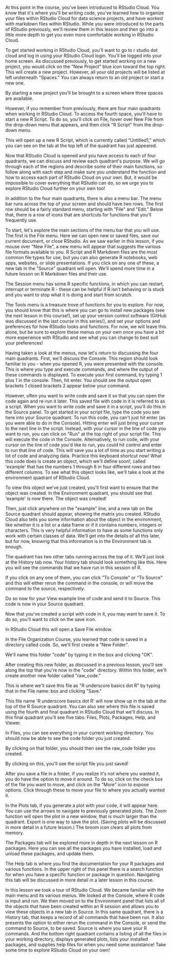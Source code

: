 At this point in the course, you've been introduced to RStudio Cloud. You know that it's where you'll be writing code, you've learned how to organize your files within RStudio Cloud for data science projects, and have worked with markdown files within RStudio. While you were introduced to the parts of RStudio previously, we'll review them in this lesson and then go into a little more depth to get you even more comfortable working in RStudio Cloud.

To get started working in RStudio Cloud, you'll want to go to r studio dot cloud and log in using your RStudio Cloud login. You'll be logged into your home screen. As discussed previously, to get started working on a new project, you would click on the "New Project" blue icon toward the top right. This will create a new project. However, all your old projects will be listed at left underneath "Spaces." You can always return to an old project or start a new one.

By starting a new project you'll be brought to a screen where three spaces are available. 

However, if you remember from previously, there are four main quadrants when working in RStudio Cloud. To access the fourth space, you'll have to start a new R Script. To do so, you'll click on File, hover over New File from the drop-down menu that appears, and then click "R Script" from the drop-down menu. 

This will open up a new R Script, which is currently called "Untitled1," which you can see on the tab at the top left of the quadrant has just appeared.

Now that RStudio Cloud is opened and you have access to each of four quadrants, we can discuss and review each quadrant's purpose. We will go through each of the regions and describe some of their main functions, so follow along with each step and make sure you understand the function and how to access each part of RStudio Cloud on your own. But, it would be impossible to cover everything that RStudio can do, so we urge you to explore RStudio Cloud further on your own too! 

In addition to the four main quadrants, there is also a menu bar. The menu bar runs across the top of your screen and should have two rows. The first row should be a fairly standard menu, starting with "File" and "Edit." Below that, there is a row of icons that are shortcuts for functions that you'll frequently use. 

To start, let's explore the main sections of the menu bar that you will use. The first is the File menu. Here we can open new or saved files, save our current document, or close RStudio. As we saw earlier in this lesson, if you mouse over "New File", a new menu will appear that suggests the various file formats available to you. R Script and R Markdown files are the most common file types for use, but you can also generate R notebooks, web apps, websites, or slide presentations. If you click on any one of these, a new tab in the "Source" quadrant will open. We'll spend more time in a future lesson on R Markdown files and their use. 

The Session menu has some R specific functions, in which you can restart, interrupt or terminate R - these can be helpful if R isn't behaving or is stuck and you want to stop what it is doing and start from scratch. 

The Tools menu is a treasure trove of functions for you to explore. For now, you should know that this is where you can go to install new packages (see the next lesson in this course!), set up your version control software (GitHub was discussed in the last course in this series!), and set your options and preferences for how RStudio looks and functions. For now, we will leave this alone, but be sure to explore these menus on your own once you have a bit more experience with RStudio and see what you can change to best suit your preferences! 

Having taken a look at the menus, now let's return to discussing the four main quadrants. First, we'll discuss the Console. This region should look familiar to you - when you opened R, you were presented with the console. This is where you type and execute commands, and where the output of these commands is displayed. To execute your first command, try typing 1 plus 1 in the console. Then, hit enter. You should see the output open brackets 1 closed brackets 2 appear below your command. 

However, often you want to write code and save it so that you can open the code again and re-run it later. This saved file with code in it is referred to as a script. When you want to write code and save it in a script, you'll do this in the Source panel. To get started in your script file, type the code you see here into your Source quadrant. To run this code, you can't just hit enter (as you were able to do in the Console). Hitting enter will just bring your cursor to the next line in the script. Instead, with your cursor in the line of code you want to run, you can click on "Run" at the top right of your script file. This will execute the code in the Console. Alternatively, to run code, with your cursor on the line of code you'd like to run, you could hit control and enter to run that line of code. This will save you a lot of time as you start writing a lot of code and analyzing data. Practice this keyboard shortcut now! What this code does is create an object, which we'll define soon!, called 'example' that has the numbers 1 through 8 in four different rows and two different columns. To see what this object looks like, we'll take a look at the environment quadrant of RStudio Cloud. 

To view this object we've just created, you'll first want to ensure that the object was created. In the Environment quadrant, you should see that 'example' is now there. The object was created!

Then, just click anywhere on the "example" line, and a new tab on the Source quadrant should appear, showing the matrix you created. RStudio Cloud also tells you some information about the object in the environment, like whether it is a list or a data frame or if it contains numbers, integers or characters. This is very helpful information to have as some functions only work with certain classes of data. We'll get into the details of all this later, but for now, knowing that this information is in the Environment tab is enough.

The quadrant has two other tabs running across the top of it. We'll just look at the History tab now. Your history tab should look something like this. Here you will see the commands that we have run in this session of R. 

If you click on any one of them, you can click "To Console" or "To Source" and this will either rerun the command in the console, or will move the command to the source, respectively. 

Do so now for your View example line of code and send it to Source. This code is now in your Source quadrant.

Now that you've created a script with code in it, you may want to save it. To do so, you'll want to click on the save icon. 

In RStudio Cloud this will open a Save File window. 

In the File Organization Course, you learned that code is saved in a directory called code. So, we'll first create a "New Folder". 

We'll name this folder "code" by typing it in the box and clicking "OK". 

After creating this new folder, as discussed in a previous lesson, you'll see along the top that you're now in the "code" directory. Within this folder, we'll create another new folder called "raw_code." 

This is where we'll save this file as "R underscore basics dot R" by typing that in the File name: box and clicking "Save."

This file name 'R underscore basics dot R' will now show up in the tab at the top of the R Source quadrant. You can also see where this file is saved using the fourth and final quadrant in RStudio Cloud that we'll discuss. In this final quadrant you'll see five tabs: Files, Plots, Packages, Help, and Viewer. 

In Files, you can see everything in your current working directory. You should now be able to see the code folder you just created. 

By clicking on that folder, you should then see the raw_code folder you created. 

By clicking on this, you'll see the script file you just saved! 

After you save a file in a folder, if you realize it's not where you wanted it, you do have the option to move it around. To do so, click on the check box of the file you want to move, and click on the "More" icon to expose options. Click through these to move your file to where you actually wanted it.

In the Plots tab, if you generate a plot with your code, it will appear here. You can use the arrows to navigate to previously generated plots. The Zoom function will open the plot in a new window, that is much larger than the quadrant. Export is one way to save the plot. (Saving plots will be discussed in more detail in a future lesson.) The broom icon clears all plots from memory. 

The Packages tab will be explored more in depth in the next lesson on R packages. Here you can see all the packages you have installed, load and unload these packages, and update them. 

The Help tab is where you find the documentation for your R packages and various functions. In the upper right of this panel there is a search function for when you have a specific function or package in question. Navigating this tab will be discussed in more detail in a later lesson in this course.

In this lesson we took a tour of RStudio Cloud. We became familiar with the main menu and its various menus. We looked at the Console, where R code is input and run. We then moved on to the Environment panel that lists all of the objects that have been created within an R session and allows you to view these objects in a new tab in Source. In this same quadrant, there is a History tab, that keeps a record of all commands that have been run. It also presents the option to either rerun the command in the Console, or send the command to Source, to be saved. Source is where you save your R commands. And the bottom right quadrant contains a listing of all the files in your working directory, displays generated plots, lists your installed packages, and supplies help files for when you need some assistance! Take some time to explore RStudio Cloud on your own!
